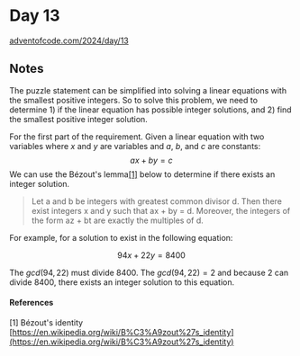# Day 13
[adventofcode.com/2024/day/13](https://adventofcode.com/2024/day/13)

## Notes
The puzzle statement can be simplified into solving a linear equations with the smallest positive integers. So to solve this problem, we need to determine 1) if the linear equation has possible integer solutions, and 2) find the smallest positive integer solution. 

For the first part of the requirement.
Given a linear equation with two variables where $x$ and $y$ are variables and $a$, $b$, and $c$ are constants:
$$ax +by = c$$
We can use the Bézout's lemma[[1]](#1) below to determine if there exists an integer solution.

>Let a and b be integers with greatest common divisor d. Then there exist integers x and y such that ax + by = d. Moreover, the integers of the form az + bt are exactly the multiples of d.

For example, for a solution to exist in the following equation:

$$94x + 22y  = 8400$$

The $gcd(94, 22)$ must divide $8400$. The $gcd(94, 22) = 2$ and because 2 can divide 8400, there exists an integer solution to this equation.


#### References
<a id="1">[1]</a> Bézout's identity [https://en.wikipedia.org/wiki/B%C3%A9zout%27s_identity](https://en.wikipedia.org/wiki/B%C3%A9zout%27s_identity)
